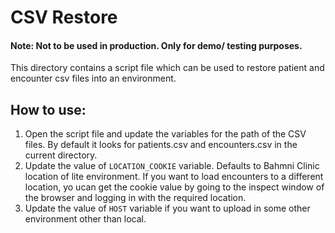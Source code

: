 # CSV Restore

#### Note: Not to be used in production. Only for demo/ testing purposes.

This directory contains a script file which can be used to restore patient and encounter csv files into an environment.

## How to use:
1. Open the script file and update the variables for the path of the CSV files. By default it looks for patients.csv and encounters.csv in the current directory.
2. Update the value of `LOCATION_COOKIE` variable. Defaults to Bahmni Clinic location of lite environment. If you want to load encounters to a different location, yo ucan get the cookie value by going to the inspect window of the browser and logging in with the required location.
3. Update the value of `HOST` variable if you want to upload in some other environment other than local.

